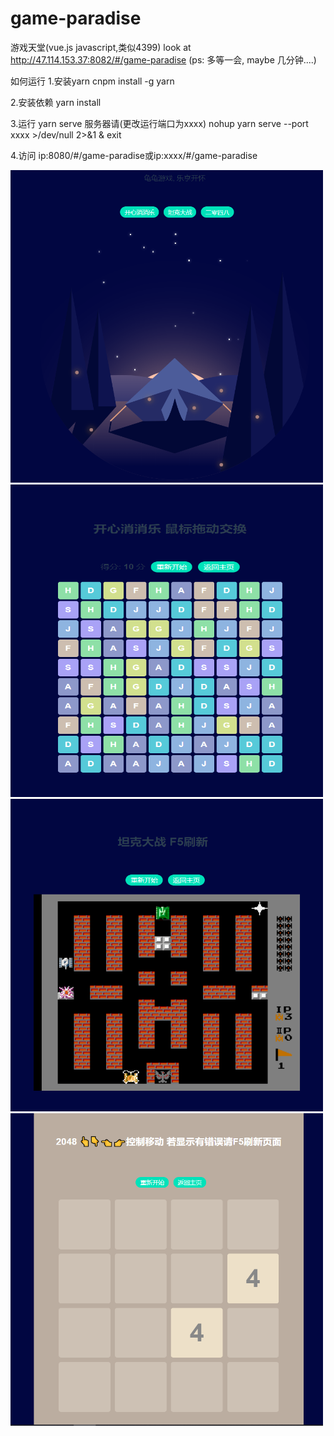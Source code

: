 # game-paradise
游戏天堂(vue.js javascript,类似4399)
look at http://47.114.153.37:8082/#/game-paradise        (ps: 多等一会, maybe 几分钟....)


如何运行
1.安装yarn
cnpm install -g yarn

2.安装依赖
yarn install

3.运行
yarn serve      服务器请(更改运行端口为xxxx)  nohup yarn serve --port xxxx >/dev/null 2>&1 & exit

4.访问 ip:8080/#/game-paradise或ip:xxxx/#/game-paradise


<img width="500" height="500" src="http://github.com/interpidtjuniversity/game-paradise/raw/master/images/1.png"/>
<img width="500" height="500" src="http://github.com/interpidtjuniversity/game-paradise/raw/master/images/2.png"/>
<img width="500" height="500" src="http://github.com/interpidtjuniversity/game-paradise/raw/master/images/3.png"/>
<img width="500" height="500" src="http://github.com/interpidtjuniversity/game-paradise/raw/master/images/4.png"/>


